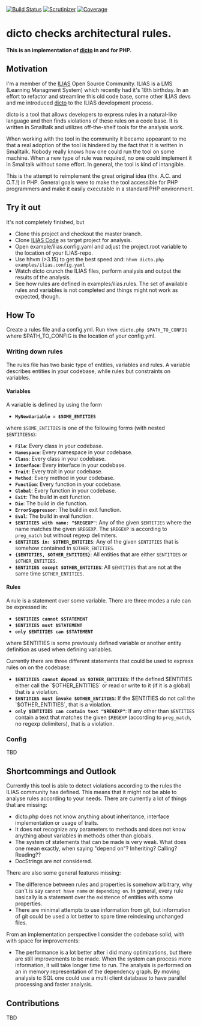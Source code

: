 [![Build Status](https://travis-ci.org/lechimp-p/dicto.php.svg?branch=master)](https://travis-ci.org/lechimp-p/dicto.php)
[![Scrutinizer](https://scrutinizer-ci.com/g/lechimp-p/dicto.php/badges/quality-score.png?b=master)](https://scrutinizer-ci.com/g/lechimp-p/dicto.php)
[![Coverage](https://scrutinizer-ci.com/g/lechimp-p/dicto.php/badges/coverage.png?b=master)](https://scrutinizer-ci.com/g/lechimp-p/dicto.php)

# dicto checks architectural rules.

**This is an implementation of [dicto](http://scg.unibe.ch/dicto) in and for PHP.**

## Motivation

I'm a member of the [ILIAS](http://www.ilias.de) Open Source Community. ILIAS is
a LMS (Learning Managment System) which recently had it's 18th birthday. In an
effort to refactor and streamline this old code base, some other ILIAS devs and
me introduced [dicto](http://scg.unibe.ch/dicto) to the ILIAS development process.

dicto is a tool that allows developers to express rules in a natural-like language
and then finds violations of these rules on a code base. It is written in Smalltalk
and utilizes off-the-shelf tools for the analysis work.

When working with the tool in the community it became appearant to me that a real
adoption of the tool is hindered by the fact that it is written in Smalltalk.
Nobody really knows how one could run the tool on some machine. When a new type
of rule was required, no one could implement it in Smalltalk without some effort.
In general, the tool is kind of intangible.

This is the attempt to reimplement the great original idea (thx. A.C. and O.T.!)
in PHP. General goals were to make the tool accessible for PHP programmers and
make it easily executable in a standard PHP environment.

## Try it out

It's not completely finished, but

* Clone this project and checkout the master branch.
* Clone [ILIAS Code](https://github.com/ILIAS-eLearning/ILIAS) as target project
  for analysis.
* Open example/ilias.config.yaml and adjust the project.root variable to the
  location of your ILIAS-repo.
* Use hhvm (>3.15) to get the best speed and: `hhvm dicto.php examples/ilias.config.yaml`
* Watch dicto crunch the ILIAS files, perform analysis and output the results of
  the analysis.
* See how rules are defined in examples/ilias.rules. The set of available rules
  and variables is not completed and things might not work as expected, though.

## How To

Create a rules file and a config.yml. Run `hhvm dicto.php $PATH_TO_CONFIG` where
$PATH_TO_CONFIG is the location of your config.yml.

### Writing down rules

The rules file has two basic type of entities, variables and rules. A variable
describes entities in your codebase, while rules but constraints on variables.

#### Variables

A variable is defined by using the form

* **`MyNewVariable = $SOME_ENTITIES`**

where `$SOME_ENTITIES` is one of the following forms (with nested `$ENTITIES`s):

* **`File`**: Every class in your codebase.
* **`Namespace`**: Every namespace in your codebase.
* **`Class`**: Every class in your codebase.
* **`Interface`**: Every interface in your codebase.
* **`Trait`**: Every trait in your codebase.
* **`Method`**: Every method in your codebase.
* **`Function`**: Every function in your codebase.
* **`Global`**: Every function in your codebase.
* **`Exit`**: The build in exit function.
* **`Die`**: The build in die function.
* **`ErrorSuppressor`**: The build in exit function.
* **`Eval`**: The build in eval function.
* **`$ENTITIES with name: "$REGEXP"`**: Any of the given `$ENTITIES` where the name
  matches the given `$REGEXP`. The `$REGEXP` is according to `preg_match` but without
  regexp delimiters.
* **`$ENTITIES in: $OTHER_ENTITIES`**: Any of the given `$ENTITIES` that is somehow
  contained in `$OTHER_ENTITIES`.
* **`{$ENTITIES, $OTHER_ENTITIES}`**: All entities that are either `$ENTITIES` or
  `$OTHER_ENTITIES`.
* **`$ENTITIES except $OTHER_ENTITIES`**: All `$ENTITIES` that are not at the same
  time `$OTHER_ENTITIES`.

#### Rules

A rule is a statement over some variable. There are three modes a rule can be
expressed in:

* **`$ENTITIES cannot $STATEMENT`**
* **`$ENTITIES must $STATEMENT`**
* **`only $ENTITIES can $STATEMENT`**

where $ENTITIES is some previously defined variable or another entity definition
as used when defining variables.

Currently there are three different statements that could be used to express
rules on on the codebase:

* **`$ENTITIES cannot depend on $OTHER_ENTITIES`**: If the defined $ENTITIES either
  call the `$OTHER_ENTITIES` or read or write to it (if it is a global) that is
  a violation.
* **`$ENTITIES must invoke $OTHER_ENTITIES`**: If the $ENTITIES do not call the
  `$OTHER_ENTITIES`, that is a violation.
* **`only $ENTITIES can contain text "$REGEXP"`**: If any other than `$ENTITIES`
  contain a text that matches the given `$REGEXP` (according to `preg_match`,
  no regexp delimiters), that is a violation.


### Config

TBD

## Shortcommings and Outlook

Currently this tool is able to detect violations according to the rules the
ILIAS community has defined. This means that it might not be able to analyse
rules according to your needs. There are currently a lot of things that are
missing:

* dicto.php does not know anything about inheritance, interface implementation
  or usage of traits.
* It does not recognize any parameters to methods and does not know anything
  about variables in methods other than globals.
* The system of statements that can be made is very weak. What does one mean
  exactly, when saying "depend on"? Inheriting? Calling? Reading??
* DocStrings are not considered.

There are also some general features missing:

* The difference between rules and properties is somehow arbitrary, why can't
  is say `cannot have name` or `depending on`. In general, every rule basically
  is a statement over the existence of entities with some properties.
* There are minimal attempts to use information from git, but information of
  git could be used a lot better to spare time reindexing unchanged files.

From an implementation perspective I consider the codebase solid, with with
space for improvements:

* The performance is a lot better after i did many optimizations, but there
  are still improvements to be made. When the system can process more information,
  it will take longer time to run. The analysis is performed on an in memory
  representation of the dependency graph. By moving analysis to SQL one could
  use a multi client database to have parallel processing and faster analysis.

## Contributions

TBD
